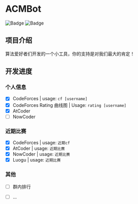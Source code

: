 # ACMBot

![Badge](https://img.shields.io/badge/OneBot-v11-black)
![Badge](https://img.shields.io/badge/go-%3E%3D1.20-30dff3?logo=go)

## 项目介绍

算法爱好者们开发的一个小工具，你的支持是对我们最大的肯定！

## 开发进度

### 个人信息

- [x] CodeForces | usage: `cf [username]`
- [x] CodeForces Rating 曲线图 | Usage: `rating [username]`
- [x] AtCoder
- [ ] NowCoder

### 近期比赛

- [x] CodeForces | usage: `近期cf`
- [x] AtCoder | usage: `近期比赛`
- [x] NowCoder | usage: `近期比赛`
- [x] Luogu | usage: `近期比赛`

### 其他

- [ ] 群内排行
- [ ] ...

